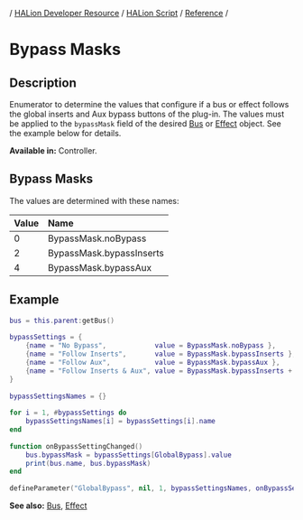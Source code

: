 / [HALion Developer Resource](../../HALion-Developer-Resource.md) / [HALion Script](./HALion-Script.md) / [Reference](./Reference.md) /

# Bypass Masks

## Description

Enumerator to determine the values that configure if a bus or effect follows the global inserts and Aux bypass buttons of the plug-in. The values must be applied to the ``bypassMask`` field of the desired [Bus](./Bus.md) or [Effect](./Effect.md) object. See the example below for details.

**Available in:** Controller.

## Bypass Masks

The values are determined with these names:

|Value|Name|
|:-|:-|
|0|BypassMask.noBypass|
|2|BypassMask.bypassInserts|
|4|BypassMask.bypassAux|

## Example

```lua
bus = this.parent:getBus()
  
bypassSettings = {
    {name = "No Bypass",            value = BypassMask.noBypass },
    {name = "Follow Inserts",       value = BypassMask.bypassInserts },
    {name = "Follow Aux",           value = BypassMask.bypassAux },
    {name = "Follow Inserts & Aux", value = BypassMask.bypassInserts + BypassMask.bypassAux },
}
  
bypassSettingsNames = {}
  
for i = 1, #bypassSettings do
    bypassSettingsNames[i] = bypassSettings[i].name
end
  
function onBypassSettingChanged()
    bus.bypassMask = bypassSettings[GlobalBypass].value
    print(bus.name, bus.bypassMask)
end
  
defineParameter("GlobalBypass", nil, 1, bypassSettingsNames, onBypassSettingChanged)
```

**See also:** [Bus](./Bus.md), [Effect](./Effect.md)